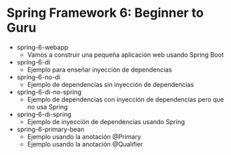 # Spring Framework 6: Beginner to Guru

- spring-6-webapp
  - Vamos a construir una pequeña aplicación web usando Spring Boot
- spring-6-di
  - Ejemplo para enseñar inyección de dependencias
- spring-6-no-di
  - Ejemplo de dependencias sin inyección de dependencias
- spring-6-di-no-spring
  - Ejemplo de dependencias con inyección de dependencias pero que no usa Spring
- spring-6-di-spring
  - Ejemplo de inyección de dependencias usando Spring
- spring-6-primary-bean
  - Ejemplo usando la anotación @Primary
  - Ejemplo usando la anotación @Qualifier
